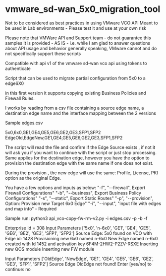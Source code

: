 # vmware_sd-wan_5x0_migration_tool

 Not to be considered as best practices in using VMware VCO API
 Meant to be used in Lab environments - Please test it and use at your own risk

 Please note that VMWare API and Support team - do not guarantee this samples
 It is provided - AS IS - i.e. while I am glad to answer questions about API usage
 and behavior generally speaking, VMware cannot and do not specifically support these scripts

 Compatible with api v1 of the vmware sd-wan vco api
 using tokens to authenticate


 Script that can be used to migrate partial configuration from 5x0 to a edge6X0

 in this first version it supports copying existing Business Policies and Firewall Rules.

 I works by reading from a csv file containing a source edge name, a destination edge name and the interface mapping between the 2 versions
 
 Sample edges.csv
 
 5x0,6x0,GE1,GE4,GE5,GE6,GE2,GE3,SFP1,SFP2
 EdgeOld,EdgeNew,GE1,GE4,GE5,GE6,GE2,GE3,SFP1,SFP2


The script will read the file and confirm if the Edge Source exists , if not it will ask you if you want to continue with the script or just stop processing.
Same applies for the destination edge, however you have the option to provision the destination edge with the same name if one does not exist.

During the provision , the new edge will use the same: Profile, License, PKI option as the original Edge.

You have a few options and inputs as below:
"-f", "--firewall",  Export Firewall Configurations"
"-b", "--business", Export Business Policy Configurations"
"-s", "--static", Export Static Routes"
"-p", "--provision", Option: Provision new Target 6x0 Edge"
"-i", "--input", "input file with edges and map info" - Required

Sample run:
python3 api_vco-copy-fw-rm-v2.py -i edges.csv -p -b -f

Enterprise Id = 308
Input Parameters
['5x0', 'n-6x0', 'GE1', 'GE4', 'GE5', 'GE6', 'GE2', 'GE3', 'SFP1', 'SFP2']
Source Edge: 5x0 found on VCO with Edge id: 1428
Provisioning new 6x0 named n-6x0
New Edge named n-6x0 created with Id 1452 and activation key 6F4M-2HW2-P2ZV-RSXE
Inserting new QOS module
Inserting new FW module

Input Parameters
['OldEdge', 'NewEdge', 'GE1', 'GE4', 'GE5', 'GE6', 'GE2', 'GE3', 'SFP1', 'SFP2']
Source Edge OldEdge not found!
Enter [yes/no] to continue: no
